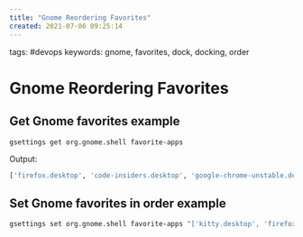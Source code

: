 ```yaml
---
title: "Gnome Reordering Favorites"
created: 2021-07-06 09:25:14
---
```


tags: #devops
keywords: gnome, favorites, dock, docking, order

# Gnome Reordering Favorites

## Get Gnome favorites example

```bsh
gsettings get org.gnome.shell favorite-apps
```

  Output:

```bash
['firefox.desktop', 'code-insiders.desktop', 'google-chrome-unstable.desktop', 'org.gnome.Nautilus.desktop', 'appimagekit-pcloud.desktop', 'keepass.desktop', 'org.gnome.Boxes.desktop', 'anki.desktop', 'kitty.desktop']

```

## Set Gnome favorites in order example

```bash
gsettings set org.gnome.shell favorite-apps "['kitty.desktop', 'firefox.desktop', 'code-insiders.desktop', 'org.gnome.Nautilus.desktop', 'org.gnome.Boxes.desktop', 'anki.desktop', 'google-chrome-unstable.desktop', 'keepass.desktop'
```

